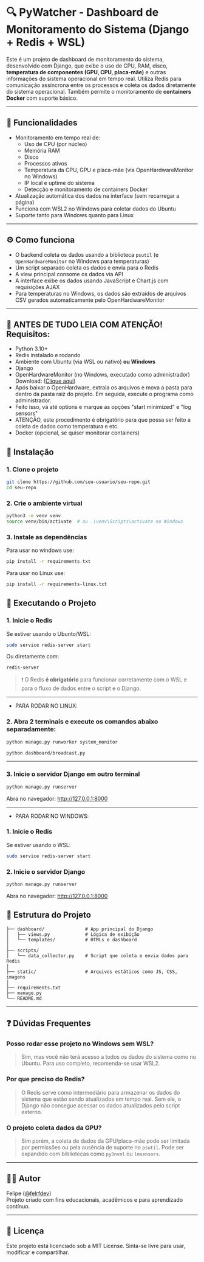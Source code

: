 # 🔍 PyWatcher - Dashboard de Monitoramento do Sistema (Django + Redis + WSL)

Este é um projeto de dashboard de monitoramento do sistema, desenvolvido com Django, que exibe o uso de CPU, RAM, disco, **temperatura de componentes (GPU, CPU, placa-mãe)** e outras informações do sistema operacional em tempo real. Utiliza Redis para comunicação assíncrona entre os processos e coleta os dados diretamente do sistema operacional. Também permite o monitoramento de **containers Docker** com suporte básico.

---

## 📌 Funcionalidades

- Monitoramento em tempo real de:
  - Uso de CPU (por núcleo)
  - Memória RAM
  - Disco
  - Processos ativos
  - Temperatura da CPU, GPU e placa-mãe (via OpenHardwareMonitor no Windows)
  - IP local e uptime do sistema
  - Detecção e monitoramento de containers Docker
- Atualização automática dos dados na interface (sem recarregar a página)
- Funciona com WSL2 no Windows para coletar dados do Ubuntu
- Suporte tanto para Windows quanto para Linux

---

## ⚙️ Como funciona

- O backend coleta os dados usando a biblioteca `psutil` (e `OpenHardwareMonitor` no Windows para temperaturas)
- Um script separado coleta os dados e envia para o Redis
- A view principal consome os dados via API
- A interface exibe os dados usando JavaScript e Chart.js com requisições AJAX
- Para temperaturas no Windows, os dados são extraídos de arquivos CSV gerados automaticamente pelo OpenHardwareMonitor

---

## 🧩 ANTES DE TUDO LEIA COM ATENÇÃO! Requisitos:

- Python 3.10+
- Redis instalado e rodando
- Ambiente com Ubuntu (via WSL ou nativo) **ou Windows**
- Django
- OpenHardwareMonitor (no Windows, executado como administrador) Download: ([Clique aqui](https://openhardwaremonitor.org/downloads/))
- Após baixar o OpenHardware, extraia os arquivos e mova a pasta para dentro da pasta raiz do projeto. Em seguida, execute o programa como administrador.
- Feito isso, vá até options e marque as opções "start minimized" e "log sensors"
- ATENÇÃO, este procedimento é obrigatório para que possa ser feito a coleta de dados como temperatura e etc.
- Docker (opcional, se quiser monitorar containers)


## 🚀 Instalação

### 1. Clone o projeto

```bash
git clone https://github.com/seu-usuario/seu-repo.git
cd seu-repo
```

### 2. Crie o ambiente virtual

```bash
python3 -m venv venv
source venv/bin/activate  # ou .\venv\Scripts\activate no Windows
```

### 3. Instale as dependências

Para usar no windows use:
```bash
pip install -r requirements.txt
```
Para usar no Linux use:

```bash
pip install -r requirements-linux.txt
```

## 🧠 Executando o Projeto

### 1. Inicie o Redis

Se estiver usando o Ubunto/WSL:

```bash
sudo service redis-server start
```

Ou diretamente com:

```bash
redis-server
```

> ❗ O Redis **é obrigatório** para funcionar corretamente com o WSL e para o fluxo de dados entre o script e o Django.

---

- PARA RODAR NO LINUX:

### 2. Abra 2 terminais e execute os comandos abaixo separadamente:

```bash
python manage.py runworker system_monitor
```

```bash
python dashboard/broadcast.py
```

---

### 3. Inicie o servidor Django em outro terminal

```bash
python manage.py runserver
```

Abra no navegador: http://127.0.0.1:8000

---

- PARA RODAR NO WINDOWS:

### 1. Inicie o Redis

Se estiver usando o WSL:

```bash
sudo service redis-server start
```

### 2. Inicie o servidor Django

```bash
python manage.py runserver
```

Abra no navegador: http://127.0.0.1:8000




## 📁 Estrutura do Projeto

```
├── dashboard/               # App principal do Django
│   ├── views.py             # Lógica de exibição
│   └── templates/           # HTMLs e dashboard
│
├── scripts/
│   └── data_collector.py    # Script que coleta e envia dados para Redis
│
├── static/                  # Arquivos estáticos como JS, CSS, imagens
│
├── requirements.txt
├── manage.py
└── README.md
```

---

## ❓ Dúvidas Frequentes

### Posso rodar esse projeto no Windows sem WSL?
> Sim, mas você não terá acesso a todos os dados do sistema como no Ubuntu. Para uso completo, recomenda-se usar WSL2.

### Por que preciso do Redis?
> O Redis serve como intermediário para armazenar os dados do sistema que estão sendo atualizados em tempo real. Sem ele, o Django não consegue acessar os dados atualizados pelo script externo.

### O projeto coleta dados da GPU?
> Sim porém, a coleta de dados da GPU/placa-mãe pode ser limitada por permissões ou pela ausência de suporte no `psutil`. Pode ser expandido com bibliotecas como `py3nvml` ou `lmsensors`.

---


## 👨‍💻 Autor

Felipe ([@felrfdev](https://www.instagram.com/felrfdev/))  
Projeto criado com fins educacionais, acadêmicos e para aprendizado contínuo.

---

## 🧾 Licença

Este projeto está licenciado sob a MIT License. Sinta-se livre para usar, modificar e compartilhar.